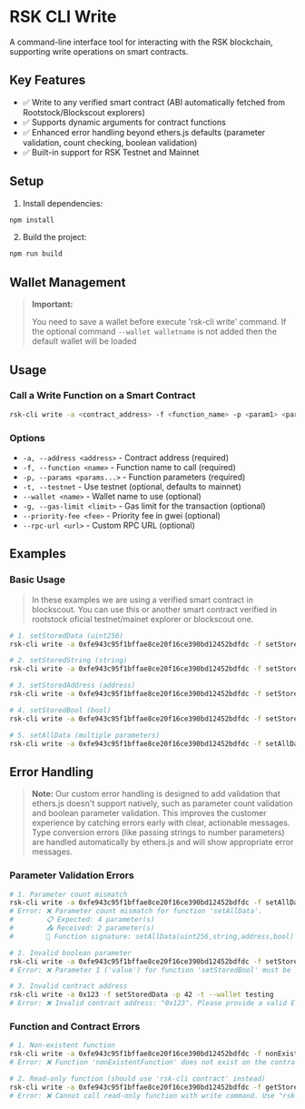 # RSK CLI Write

A command-line interface tool for interacting with the RSK blockchain, supporting write operations on smart contracts.

## Key Features

- ✅ Write to any verified smart contract (ABI automatically fetched from Rootstock/Blockscout explorers)
- ✅ Supports dynamic arguments for contract functions
- ✅ Enhanced error handling beyond ethers.js defaults (parameter validation, count checking, boolean validation)
- ✅ Built-in support for RSK Testnet and Mainnet

## Setup

1. Install dependencies:

```bash
npm install
```

2. Build the project:

```bash
npm run build
```

## Wallet Management

> **Important:**
>
> You need to save a wallet before execute 'rsk-cli write' command.
> If the optional command `--wallet walletname` is not added then the default wallet will be loaded

## Usage

### Call a Write Function on a Smart Contract

```bash
rsk-cli write -a <contract_address> -f <function_name> -p <param1> <param2> ... [options]
```

### Options

- `-a, --address <address>` - Contract address (required)
- `-f, --function <name>` - Function name to call (required)
- `-p, --params <params...>` - Function parameters (required)
- `-t, --testnet` - Use testnet (optional, defaults to mainnet)
- `--wallet <name>` - Wallet name to use (optional)
- `-g, --gas-limit <limit>` - Gas limit for the transaction (optional)
- `--priority-fee <fee>` - Priority fee in gwei (optional)
- `--rpc-url <url>` - Custom RPC URL (optional)

## Examples

### Basic Usage

> In these examples we are using a verified smart contract in blockscout. You can use this or another smart contract verified in rootstock oficial testnet/mainet explorer or blockscout one.

```bash
# 1. setStoredData (uint256)
rsk-cli write -a 0xfe943c95f1bffae8ce20f16ce390bd12452bdfdc -f setStoredData -p 42 -t --wallet testing --rpc-url https://rootstock-testnet.g.alchemy.com/v2/youralchemyapikey

# 2. setStoredString (string)
rsk-cli write -a 0xfe943c95f1bffae8ce20f16ce390bd12452bdfdc -f setStoredString -p "Hello RSK" -t

# 3. setStoredAddress (address)
rsk-cli write -a 0xfe943c95f1bffae8ce20f16ce390bd12452bdfdc -f setStoredAddress -p 0x49D41C80A2aE51e8863c9ebe36DCB955cF518B5f -t --wallet testing --rpc-url https://rootstock-testnet.g.alchemy.com/v2/youralchemyapikey

# 4. setStoredBool (bool)
rsk-cli write -a 0xfe943c95f1bffae8ce20f16ce390bd12452bdfdc -f setStoredBool -p true -t --wallet testing --rpc-url https://rootstock-testnet.g.alchemy.com/v2/youralchemyapikey

# 5. setAllData (multiple parameters)
rsk-cli write -a 0xfe943c95f1bffae8ce20f16ce390bd12452bdfdc -f setAllData -p 123 "Test String" 0xfe943c95f1bffae8ce20f16ce390bd12452bdfdc true -t --wallet testing --rpc-url https://rootstock-testnet.g.alchemy.com/v2/youralchemyapikey
```

## Error Handling

> **Note:** Our custom error handling is designed to add validation that ethers.js doesn't support natively, such as parameter count validation and boolean parameter validation. This improves the customer experience by catching errors early with clear, actionable messages. Type conversion errors (like passing strings to number parameters) are handled automatically by ethers.js and will show appropriate error messages.

### Parameter Validation Errors

```bash
# 1. Parameter count mismatch
rsk-cli write -a 0xfe943c95f1bffae8ce20f16ce390bd12452bdfdc -f setAllData -p 123 "Test String" -t --wallet testing
# Error: ❌ Parameter count mismatch for function 'setAllData'.
#        📋 Expected: 4 parameter(s)
#        📤 Received: 2 parameter(s)
#        📝 Function signature: setAllData(uint256,string,address,bool)

# 2. Invalid boolean parameter
rsk-cli write -a 0xfe943c95f1bffae8ce20f16ce390bd12452bdfdc -f setStoredBool -p "notabool" -t
# Error: ❌ Parameter 1 ('value') for function 'setStoredBool' must be 'true' or 'false' (case-insensitive). Received: 'notabool'

# 3. Invalid contract address
rsk-cli write -a 0x123 -f setStoredData -p 42 -t --wallet testing
# Error: ❌ Invalid contract address: "0x123". Please provide a valid Ethereum address (0x followed by 40 hexadecimal characters).
```

### Function and Contract Errors

```bash
# 1. Non-existent function
rsk-cli write -a 0xfe943c95f1bffae8ce20f16ce390bd12452bdfdc -f nonExistentFunction -p 5 -t
# Error: ❌ Function 'nonExistentFunction' does not exist on the contract.

# 2. Read-only function (should use 'rsk-cli contract' instead)
rsk-cli write -a 0xfe943c95f1bffae8ce20f16ce390bd12452bdfdc -f getStoredData -p 5 -t
# Error: ❌ Cannot call read-only function with write command. Use "rsk-cli contract" for read operations.
```

